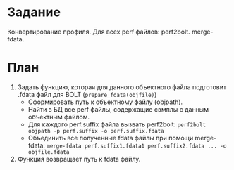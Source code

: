 # Задание
Конвертирование профиля. Для всех perf файлов: perf2bolt. merge-fdata.
# План
1. Задать функцию, которая для данного объектного файла подготовит .fdata файл
    для BOLT (`prepare_fdata(objfile)`)
    - Сформировать путь к объектному файлу (objpath).
    - Найти в БД все perf файлы, содержащие сэмплы с данным объектным файлом.
    - Для каждого perf.suffix файла вызвать perf2bolt:
        `perf2bolt objpath -p perf.suffix -o perf.suffix.fdata`
    - Объединить все полученные fdata файлы при помощи merge-fdata:
        `merge-fdata perf.suffix1.fdata1 perf.suffix2.fdata ... -o objfile.fdata`
2. Функция возвращает путь к fdata файлу.
